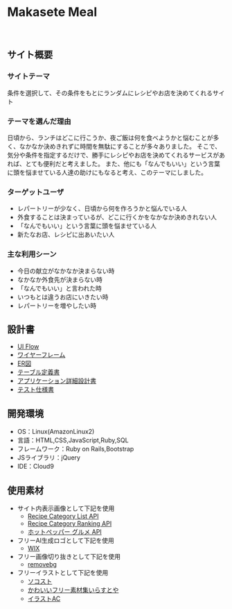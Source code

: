# Makasete Meal
​
## サイト概要
### サイトテーマ
条件を選択して、その条件をもとにランダムにレシピやお店を決めてくれるサイト​
​
### テーマを選んだ理由
日頃から、ランチはどこに行こうか、夜ご飯は何を食べようかと悩むことが多く、なかなか決めきれずに時間を無駄にすることが多々ありました。
そこで、気分や条件を指定するだけで、勝手にレシピやお店を決めてくれるサービスがあれば、とても便利だと考えました。
また、他にも「なんでもいい」という言葉に頭を悩ませている人達の助けにもなると考え、このテーマにしました。
​
### ターゲットユーザ
- レパートリーが少なく、日頃から何を作ろうかと悩んでいる人
- 外食することは決まっているが、どこに行くかをなかなか決めきれない人
- 「なんでもいい」という言葉に頭を悩ませている人
- 新たなお店、レシピに出あいたい人
​
### 主な利用シーン
- 今日の献立がなかなか決まらない時
- なかなか外食先が決まらない時
- 「なんでもいい」と言われた時
- いつもとは違うお店にいきたい時
- レパートリーを増やしたい時
​
## 設計書
- [UI Flow](https://drive.google.com/file/d/1BpybI6yyyWKNh3LKDd9Y7iaVUpWM4jN2/view?usp=sharing)
- [ワイヤーフレーム](https://drive.google.com/file/d/1E1Hv_xJDxtXWUJWVlwOMZQbsegrxep3z/view?usp=sharing)
- [ER図](https://drive.google.com/file/d/1QIvy1WLZ2wPAqRCZotODllEVT7TI8mJA/view?usp=sharing)
- [テーブル定義書](https://docs.google.com/spreadsheets/d/1OB1Xvz1DUmt_hLGZVRNp-O_x37LwzG7J1ZskrSnfJ90/edit?usp=sharing)
- [アプリケーション詳細設計書](https://docs.google.com/spreadsheets/d/1c7v004rDIW_swFG-W7XzsSrLrHwnGzqluF7OExiKt_s/edit?usp=sharing)
- [テスト仕様書](https://docs.google.com/spreadsheets/d/14DhwCaxBg0YbiHp1_4r0Nikz6c9iugvO/edit?usp=sharing&ouid=111808952354361594140&rtpof=true&sd=true)
​
## 開発環境
- OS：Linux(AmazonLinux2)
- 言語：HTML,CSS,JavaScript,Ruby,SQL
- フレームワーク：Ruby on Rails,Bootstrap
- JSライブラリ：jQuery
- IDE：Cloud9
​
## 使用素材
- サイト内表示画像として下記を使用
  - [Recipe Category List API](https://webservice.rakuten.co.jp/documentation/recipe-category-list)
  - [Recipe Category Ranking API](https://webservice.rakuten.co.jp/documentation/recipe-category-ranking)
  - [ホットペッパー グルメ API](https://webservice.recruit.co.jp/doc/hotpepper/reference.html)
- フリーAI生成ロゴとして下記を使用
  - [WIX](https://ja.wix.com/logo/maker)
- フリー画像切り抜きとして下記を使用
  - [removebg](https://www.remove.bg/ja)
- フリーイラストとして下記を使用
  - [ソコスト](https://soco-st.com/)
  - [かわいいフリー素材集いらすとや](https://www.irasutoya.com/)
  - [イラストAC](https://www.ac-illust.com/)